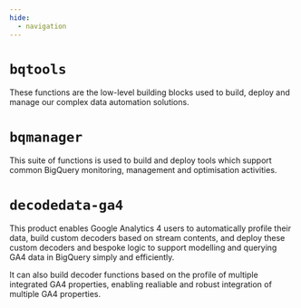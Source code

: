 ```yaml
---
hide:
  - navigation
---
```


# `bqtools`
These functions are the low-level building blocks used to build, deploy and manage our complex data automation solutions.  

# `bqmanager`
This suite of functions is used to build and deploy tools which support common BigQuery monitoring, management and optimisation activities.

# `decodedata-ga4`
This product enables Google Analytics 4 users to automatically profile their data, build custom decoders based on stream contents, and deploy these custom decoders and bespoke logic to support modelling and querying GA4 data in BigQuery simply and efficiently. 

It can also build decoder functions based on the profile of multiple integrated GA4 properties, enabling realiable and robust integration of multiple GA4 properties.
